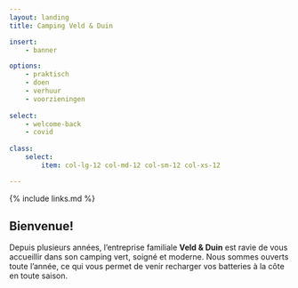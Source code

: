 ```yaml
---
layout: landing
title: Camping Veld & Duin

insert:
    - banner

options:
    - praktisch
    - doen
    - verhuur
    - voorzieningen    
    
select:
    - welcome-back
    - covid
    
class:
    select:
        item: col-lg-12 col-md-12 col-sm-12 col-xs-12

---
```

{% include links.md %}

## Bienvenue!

Depuis plusieurs années, l’entreprise familiale **Veld & Duin** est ravie de vous accueillir dans son camping vert, soigné et moderne.
Nous sommes ouverts toute l’année, ce qui vous permet de venir recharger vos batteries à la côte en toute saison.
